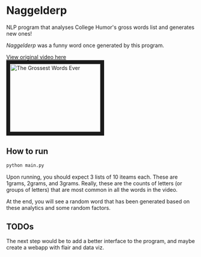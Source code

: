 # Naggelderp
NLP program that analyses College Humor's gross words list and generates new ones! 

*Naggelderp* was a funny word once generated by this program. 

<a href="http://www.youtube.com/watch?feature=player_embedded&v=hDjJ4Y4uSTk
" target="_blank" title="The Grossest Words Ever">
View original video here<br>
<img src="http://img.youtube.com/vi/hDjJ4Y4uSTk/0.jpg" 
alt="The Grossest Words Ever" width="240" height="180" border="10" /></a>

## How to run 

```python
python main.py 
```

Upon running, you should expect 3 lists of 10 iteams each. These are 1grams, 2grams, and 3grams. Really, these are the counts of letters (or groups of letters) that are most common in all the words in the video. 

At the end, you will see a random word that has been generated based on these analytics and some random factors. 

## TODOs

The next step would be to add a better interface to the program, and maybe create a webapp with flair and data viz. 